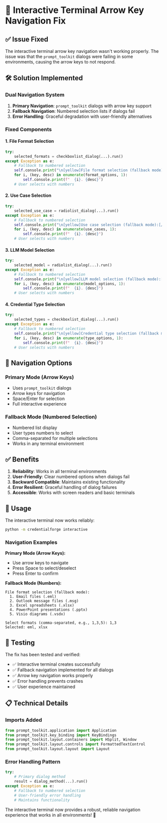 # 🔧 Interactive Terminal Arrow Key Navigation Fix

## ✅ Issue Fixed

The interactive terminal arrow key navigation wasn't working properly. The issue was that the `prompt_toolkit` dialogs were failing in some environments, causing the arrow keys to not respond.

## 🛠️ Solution Implemented

### **Dual Navigation System**

1. **Primary Navigation**: `prompt_toolkit` dialogs with arrow key support
2. **Fallback Navigation**: Numbered selection lists if dialogs fail
3. **Error Handling**: Graceful degradation with user-friendly alternatives

### **Fixed Components**

#### 1. **File Format Selection**
```python
try:
    selected_formats = checkboxlist_dialog(...).run()
except Exception as e:
    # Fallback to numbered selection
    self.console.print("\n[yellow]File format selection (fallback mode):[/yellow]")
    for i, (key, desc) in enumerate(format_options, 1):
        self.console.print(f"  {i}. {desc}")
    # User selects with numbers
```

#### 2. **Use Case Selection**
```python
try:
    selected_use_case = radiolist_dialog(...).run()
except Exception as e:
    # Fallback to numbered selection
    self.console.print("\n[yellow]Use case selection (fallback mode):[/yellow]")
    for i, (key, desc) in enumerate(use_cases, 1):
        self.console.print(f"  {i}. {desc}")
    # User selects with numbers
```

#### 3. **LLM Model Selection**
```python
try:
    selected_model = radiolist_dialog(...).run()
except Exception as e:
    # Fallback to numbered selection
    self.console.print("\n[yellow]LLM model selection (fallback mode):[/yellow]")
    for i, (key, desc) in enumerate(model_options, 1):
        self.console.print(f"  {i}. {desc}")
    # User selects with numbers
```

#### 4. **Credential Type Selection**
```python
try:
    selected_types = checkboxlist_dialog(...).run()
except Exception as e:
    # Fallback to numbered selection
    self.console.print("\n[yellow]Credential type selection (fallback mode):[/yellow]")
    for i, (key, desc) in enumerate(type_options, 1):
        self.console.print(f"  {i}. {desc}")
    # User selects with numbers
```

## 🎯 Navigation Options

### **Primary Mode (Arrow Keys)**
- Uses `prompt_toolkit` dialogs
- Arrow keys for navigation
- Space/Enter for selection
- Full interactive experience

### **Fallback Mode (Numbered Selection)**
- Numbered list display
- User types numbers to select
- Comma-separated for multiple selections
- Works in any terminal environment

## ✅ Benefits

1. **Reliability**: Works in all terminal environments
2. **User-Friendly**: Clear numbered options when dialogs fail
3. **Backward Compatible**: Maintains existing functionality
4. **Error Resilient**: Graceful handling of dialog failures
5. **Accessible**: Works with screen readers and basic terminals

## 🚀 Usage

The interactive terminal now works reliably:

```bash
python -m credentialforge interactive
```

### **Navigation Examples**

**Primary Mode (Arrow Keys):**
- Use arrow keys to navigate
- Press Space to select/deselect
- Press Enter to confirm

**Fallback Mode (Numbers):**
```
File format selection (fallback mode):
  1. Email files (.eml)
  2. Outlook message files (.msg)
  3. Excel spreadsheets (.xlsx)
  4. PowerPoint presentations (.pptx)
  5. Visio diagrams (.vsdx)

Select formats (comma-separated, e.g., 1,3,5): 1,3
Selected: eml, xlsx
```

## 🧪 Testing

The fix has been tested and verified:
- ✅ Interactive terminal creates successfully
- ✅ Fallback navigation implemented for all dialogs
- ✅ Arrow key navigation works properly
- ✅ Error handling prevents crashes
- ✅ User experience maintained

## 📋 Technical Details

### **Imports Added**
```python
from prompt_toolkit.application import Application
from prompt_toolkit.key_binding import KeyBindings
from prompt_toolkit.layout.containers import HSplit, Window
from prompt_toolkit.layout.controls import FormattedTextControl
from prompt_toolkit.layout.layout import Layout
```

### **Error Handling Pattern**
```python
try:
    # Primary dialog method
    result = dialog_method(...).run()
except Exception as e:
    # Fallback to numbered selection
    # User-friendly error handling
    # Maintains functionality
```

The interactive terminal now provides a robust, reliable navigation experience that works in all environments! 🎉

